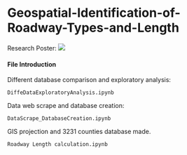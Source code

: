 # Geospatial-Identification-of-Roadway-Types-and-Length
Research Poster:
![](pics/poster.png)

#### File Introduction

Different database comparison and exploratory analysis:
```
DiffeDataExploratoryAnalysis.ipynb
```

Data web scrape and database creation:
```
DataScrape_DatabaseCreation.ipynb
```

GIS  projection and 3231 counties database made.

```
Roadway Length calculation.ipynb 
```


